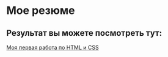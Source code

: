 # Мое резюме
## Результат вы можете посмотреть тут:
[Моя первая работа по HTML и CSS](https://andrey140810.github.io/resume/)
